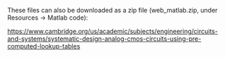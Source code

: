 These files can also be downloaded as a zip file (web_matlab.zip, under Resources &rarr; Matlab code):  

https://www.cambridge.org/us/academic/subjects/engineering/circuits-and-systems/systematic-design-analog-cmos-circuits-using-pre-computed-lookup-tables
